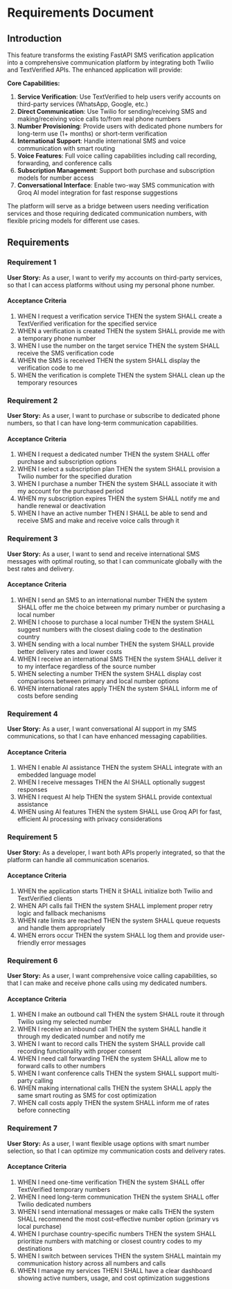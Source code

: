 # Requirements Document

## Introduction

This feature transforms the existing FastAPI SMS verification application into a comprehensive communication platform by integrating both Twilio and TextVerified APIs. The enhanced application will provide:

**Core Capabilities:**
1. **Service Verification**: Use TextVerified to help users verify accounts on third-party services (WhatsApp, Google, etc.)
2. **Direct Communication**: Use Twilio for sending/receiving SMS and making/receiving voice calls to/from real phone numbers
3. **Number Provisioning**: Provide users with dedicated phone numbers for long-term use (1+ months) or short-term verification
4. **International Support**: Handle international SMS and voice communication with smart routing
5. **Voice Features**: Full voice calling capabilities including call recording, forwarding, and conference calls
6. **Subscription Management**: Support both purchase and subscription models for number access
7. **Conversational Interface**: Enable two-way SMS communication with Groq AI model integration for fast response suggestions

The platform will serve as a bridge between users needing verification services and those requiring dedicated communication numbers, with flexible pricing models for different use cases.

## Requirements

### Requirement 1

**User Story:** As a user, I want to verify my accounts on third-party services, so that I can access platforms without using my personal phone number.

#### Acceptance Criteria

1. WHEN I request a verification service THEN the system SHALL create a TextVerified verification for the specified service
2. WHEN a verification is created THEN the system SHALL provide me with a temporary phone number
3. WHEN I use the number on the target service THEN the system SHALL receive the SMS verification code
4. WHEN the SMS is received THEN the system SHALL display the verification code to me
5. WHEN the verification is complete THEN the system SHALL clean up the temporary resources

### Requirement 2

**User Story:** As a user, I want to purchase or subscribe to dedicated phone numbers, so that I can have long-term communication capabilities.

#### Acceptance Criteria

1. WHEN I request a dedicated number THEN the system SHALL offer purchase and subscription options
2. WHEN I select a subscription plan THEN the system SHALL provision a Twilio number for the specified duration
3. WHEN I purchase a number THEN the system SHALL associate it with my account for the purchased period
4. WHEN my subscription expires THEN the system SHALL notify me and handle renewal or deactivation
5. WHEN I have an active number THEN I SHALL be able to send and receive SMS and make and receive voice calls through it

### Requirement 3

**User Story:** As a user, I want to send and receive international SMS messages with optimal routing, so that I can communicate globally with the best rates and delivery.

#### Acceptance Criteria

1. WHEN I send an SMS to an international number THEN the system SHALL offer me the choice between my primary number or purchasing a local number
2. WHEN I choose to purchase a local number THEN the system SHALL suggest numbers with the closest dialing code to the destination country
3. WHEN sending with a local number THEN the system SHALL provide better delivery rates and lower costs
4. WHEN I receive an international SMS THEN the system SHALL deliver it to my interface regardless of the source number
5. WHEN selecting a number THEN the system SHALL display cost comparisons between primary and local number options
6. WHEN international rates apply THEN the system SHALL inform me of costs before sending

### Requirement 4

**User Story:** As a user, I want conversational AI support in my SMS communications, so that I can have enhanced messaging capabilities.

#### Acceptance Criteria

1. WHEN I enable AI assistance THEN the system SHALL integrate with an embedded language model
2. WHEN I receive messages THEN the AI SHALL optionally suggest responses
3. WHEN I request AI help THEN the system SHALL provide contextual assistance
4. WHEN using AI features THEN the system SHALL use Groq API for fast, efficient AI processing with privacy considerations

### Requirement 5

**User Story:** As a developer, I want both APIs properly integrated, so that the platform can handle all communication scenarios.

#### Acceptance Criteria

1. WHEN the application starts THEN it SHALL initialize both Twilio and TextVerified clients
2. WHEN API calls fail THEN the system SHALL implement proper retry logic and fallback mechanisms
3. WHEN rate limits are reached THEN the system SHALL queue requests and handle them appropriately
4. WHEN errors occur THEN the system SHALL log them and provide user-friendly error messages

### Requirement 6

**User Story:** As a user, I want comprehensive voice calling capabilities, so that I can make and receive phone calls using my dedicated numbers.

#### Acceptance Criteria

1. WHEN I make an outbound call THEN the system SHALL route it through Twilio using my selected number
2. WHEN I receive an inbound call THEN the system SHALL handle it through my dedicated number and notify me
3. WHEN I want to record calls THEN the system SHALL provide call recording functionality with proper consent
4. WHEN I need call forwarding THEN the system SHALL allow me to forward calls to other numbers
5. WHEN I want conference calls THEN the system SHALL support multi-party calling
6. WHEN making international calls THEN the system SHALL apply the same smart routing as SMS for cost optimization
7. WHEN call costs apply THEN the system SHALL inform me of rates before connecting

### Requirement 7

**User Story:** As a user, I want flexible usage options with smart number selection, so that I can optimize my communication costs and delivery rates.

#### Acceptance Criteria

1. WHEN I need one-time verification THEN the system SHALL offer TextVerified temporary numbers
2. WHEN I need long-term communication THEN the system SHALL offer Twilio dedicated numbers
3. WHEN I send international messages or make calls THEN the system SHALL recommend the most cost-effective number option (primary vs local purchase)
4. WHEN I purchase country-specific numbers THEN the system SHALL prioritize numbers with matching or closest country codes to my destinations
5. WHEN I switch between services THEN the system SHALL maintain my communication history across all numbers and calls
6. WHEN I manage my services THEN I SHALL have a clear dashboard showing active numbers, usage, and cost optimization suggestions